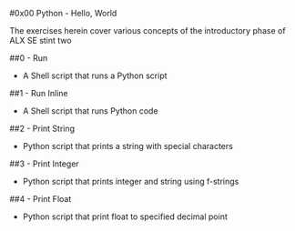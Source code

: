 #0x00 Python - Hello, World

The exercises herein cover various concepts of the introductory phase of ALX SE stint two

##0 - Run

* A Shell script that runs a Python script

##1 - Run Inline

* A Shell script that runs Python code

##2 - Print String

* Python script that prints a string with special characters

##3 - Print Integer

* Python script that prints integer and string using f-strings

##4 - Print Float

* Python script that print float to specified decimal point
